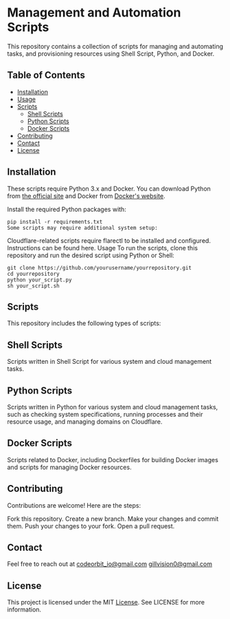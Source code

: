 # Management and Automation Scripts

This repository contains a collection of scripts for managing and automating tasks, and provisioning resources using Shell Script, Python, and Docker.

## Table of Contents

- [Installation](#installation)
- [Usage](#usage)
- [Scripts](#scripts)
  - [Shell Scripts](#shell-scripts)
  - [Python Scripts](#python-scripts)
  - [Docker Scripts](#docker-scripts)
- [Contributing](#contributing)
- [Contact](#contact)
- [License](#license)

## Installation

These scripts require Python 3.x and Docker. You can download Python from [the official site](https://www.python.org/downloads/) and Docker from [Docker's website](https://www.docker.com/get-started).

Install the required Python packages with:

```shell
pip install -r requirements.txt
Some scripts may require additional system setup:
```

Cloudflare-related scripts require flarectl to be installed and configured. Instructions can be found here.
Usage
To run the scripts, clone this repository and run the desired script using Python or Shell:

```shell
git clone https://github.com/yourusername/yourrepository.git
cd yourrepository
python your_script.py
sh your_script.sh
```
## Scripts
This repository includes the following types of scripts:

## Shell Scripts
Scripts written in Shell Script for various system and cloud management tasks.

## Python Scripts
Scripts written in Python for various system and cloud management tasks, such as checking system specifications, running processes and their resource usage, and managing domains on Cloudflare.

## Docker Scripts
Scripts related to Docker, including Dockerfiles for building Docker images and scripts for managing Docker resources.

## Contributing
Contributions are welcome! Here are the steps:

Fork this repository.
Create a new branch.
Make your changes and commit them.
Push your changes to your fork.
Open a pull request.

## Contact
Feel free to reach out at <codeorbit_io@gmail.com> <gillvision0@gmail.com>

## License
This project is licensed under the MIT [License](). See LICENSE for more information.
